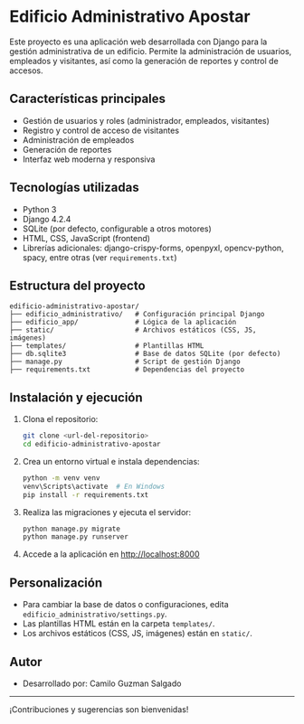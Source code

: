# Edificio Administrativo Apostar

Este proyecto es una aplicación web desarrollada con Django para la gestión administrativa de un edificio. Permite la administración de usuarios, empleados y visitantes, así como la generación de reportes y control de accesos.

## Características principales
- Gestión de usuarios y roles (administrador, empleados, visitantes)
- Registro y control de acceso de visitantes
- Administración de empleados
- Generación de reportes
- Interfaz web moderna y responsiva

## Tecnologías utilizadas
- Python 3
- Django 4.2.4
- SQLite (por defecto, configurable a otros motores)
- HTML, CSS, JavaScript (frontend)
- Librerías adicionales: django-crispy-forms, openpyxl, opencv-python, spacy, entre otras (ver `requirements.txt`)

## Estructura del proyecto
```
edificio-administrativo-apostar/
├── edificio_administrativo/   # Configuración principal Django
├── edificio_app/              # Lógica de la aplicación
├── static/                    # Archivos estáticos (CSS, JS, imágenes)
├── templates/                 # Plantillas HTML
├── db.sqlite3                 # Base de datos SQLite (por defecto)
├── manage.py                  # Script de gestión Django
├── requirements.txt           # Dependencias del proyecto
```

## Instalación y ejecución
1. Clona el repositorio:
   ```bash
   git clone <url-del-repositorio>
   cd edificio-administrativo-apostar
   ```
2. Crea un entorno virtual e instala dependencias:
   ```bash
   python -m venv venv
   venv\Scripts\activate  # En Windows
   pip install -r requirements.txt
   ```
3. Realiza las migraciones y ejecuta el servidor:
   ```bash
   python manage.py migrate
   python manage.py runserver
   ```
4. Accede a la aplicación en [http://localhost:8000](http://localhost:8000)

## Personalización
- Para cambiar la base de datos o configuraciones, edita `edificio_administrativo/settings.py`.
- Las plantillas HTML están en la carpeta `templates/`.
- Los archivos estáticos (CSS, JS, imágenes) están en `static/`.

## Autor
- Desarrollado por: Camilo Guzman Salgado 

---
¡Contribuciones y sugerencias son bienvenidas!
